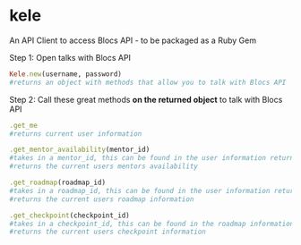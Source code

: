 # kele

An API Client to access Blocs API - to be packaged as a Ruby Gem

Step 1: Open talks with Blocs API

```Ruby
Kele.new(username, password)
#returns an object with methods that allow you to talk with Blocs API
```

Step 2: Call these great methods **on the returned object** to talk with Blocs API

```Ruby
.get_me
#returns current user information
```

```Ruby
.get_mentor_availability(mentor_id)
#takes in a mentor_id, this can be found in the user information returned by the get_me method
#returns the current users mentors availability
```

```Ruby
.get_roadmap(roadmap_id)
#takes in a roadmap_id, this can be found in the user information returned by the get_me method
#returns the current users roadmap information
```

```Ruby
.get_checkpoint(checkpoint_id)
#takes in a checkpoint_id, this can be found in the roadmap information returned by the get_roadmap method
#returns the current users checkpoint information
```
